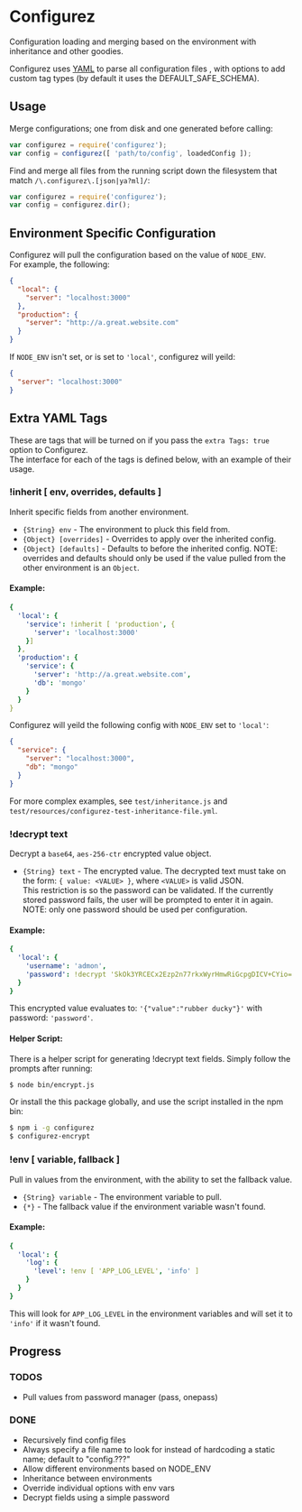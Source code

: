 # Configurez

Configuration loading and merging based on the environment with inheritance and other goodies.

Configurez uses [YAML](https://github.com/nodeca/js-yaml) to parse all configuration files , with options to add custom tag types (by default it uses the DEFAULT_SAFE_SCHEMA).

## Usage

Merge configurations; one from disk and one generated before calling:
```js
var configurez = require('configurez');
var config = configurez([ 'path/to/config', loadedConfig ]);
```

Find and merge all files from the running script down the filesystem that match `/\.configurez\.[json|ya?ml]/`:
```js
var configurez = require('configurez');
var config = configurez.dir();
```

## Environment Specific Configuration
Configurez will pull the configuration based on the value of `NODE_ENV`.  
For example, the following:
```json
{
  "local": {
    "server": "localhost:3000"
  },
  "production": {
    "server": "http://a.great.website.com"
  }
}
```
If `NODE_ENV` isn't set, or is set to `'local'`, configurez will yeild:
```json
{
  "server": "localhost:3000"
}
```

## Extra YAML Tags
These are tags that will be turned on if you pass the `extra Tags: true` option to Configurez.  
The interface for each of the tags is defined below, with an example of their usage.

### !inherit [ env, overrides, defaults ]
Inherit specific fields from another environment.
- `{String} env` - The environment to pluck this field from.
- `{Object} [overrides]` - Overrides to apply over the inherited config.
- `{Object} [defaults]` - Defaults to before the inherited config.
NOTE: overrides and defaults should only be used if the value pulled from the other environment is an `Object`.

#### Example:
```yaml
{
  'local': {
    'service': !inherit [ 'production', {
	  'server': 'localhost:3000'
	}]
  },
  'production': {
    'service': {
	  'server': 'http://a.great.website.com',
	  'db': 'mongo'
	}
  }
}
```
Configurez will yeild the following config with `NODE_ENV` set to `'local'`:
```json
{
  "service": {
    "server": "localhost:3000",
	"db": "mongo"
  }
}
```
For more complex examples, see `test/inheritance.js` and `test/resources/configurez-test-inheritance-file.yml`.

### !decrypt text
Decrypt a `base64`, `aes-256-ctr` encrypted value object.
- `{String} text` - The encrypted value.
The decrypted text must take on the form: `{ value: <VALUE> }`, where `<VALUE>` is valid JSON.  
This restriction is so the password can be validated. If the currently stored password fails, the user will be prompted to enter it in again.
NOTE: only one password should be used per configuration.

#### Example:
```yaml
{
  'local': {
    'username': 'admon',
    'password': !decrypt 'SkOk3YRCECx2Ezp2n77rkxWyrHmwRiGcpgDICV+CYio='
  }
}
```
This encrypted value evaluates to: `'{"value":"rubber ducky"}'` with password: `'password'`.

#### Helper Script:
There is a helper script for generating !decrypt text fields. Simply follow the prompts after running:
```bash
$ node bin/encrypt.js
```
Or install the this package globally, and use the script installed in the npm bin:
```bash
$ npm i -g configurez
$ configurez-encrypt
```

### !env [ variable, fallback ]
Pull in values from the environment, with the ability to set the fallback value.
- `{String} variable` - The environment variable to pull.
- `{*}` - The fallback value if the environment variable wasn't found.

#### Example:
```yaml
{
  'local': {
    'log': {
      'level': !env [ 'APP_LOG_LEVEL', 'info' ]
    }
  }
}
```
This will look for `APP_LOG_LEVEL` in the environment variables and will set it to `'info'` if it wasn't found.

## Progress

### TODOS
- Pull values from password manager (pass, onepass)

### DONE
- Recursively find config files
- Always specify a file name to look for instead of hardcoding a static name; default to "config.???"
- Allow different environments based on NODE_ENV
- Inheritance between environments
- Override individual options with env vars
- Decrypt fields using a simple password
